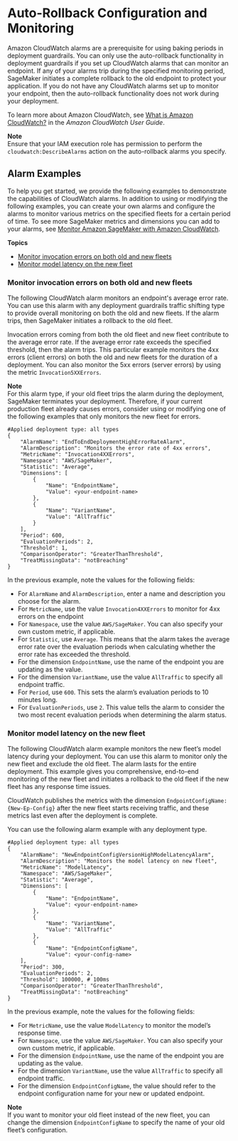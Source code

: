 # Auto\-Rollback Configuration and Monitoring<a name="deployment-guardrails-configuration"></a>

Amazon CloudWatch alarms are a prerequisite for using baking periods in deployment guardrails\. You can only use the auto\-rollback functionality in deployment guardrails if you set up CloudWatch alarms that can monitor an endpoint\. If any of your alarms trip during the specified monitoring period, SageMaker initiates a complete rollback to the old endpoint to protect your application\. If you do not have any CloudWatch alarms set up to monitor your endpoint, then the auto\-rollback functionality does not work during your deployment\.

To learn more about Amazon CloudWatch, see [What is Amazon CloudWatch?](https://docs.aws.amazon.com/IAM/latest/UserGuide/access.html) in the *Amazon CloudWatch User Guide*\.

**Note**  
Ensure that your IAM execution role has permission to perform the `cloudwatch:DescribeAlarms` action on the auto\-rollback alarms you specify\.

## Alarm Examples<a name="deployment-guardrails-configuration-alarm-examples"></a>

To help you get started, we provide the following examples to demonstrate the capabilities of CloudWatch alarms\. In addition to using or modifying the following examples, you can create your own alarms and configure the alarms to monitor various metrics on the specified fleets for a certain period of time\. To see more SageMaker metrics and dimensions you can add to your alarms, see [Monitor Amazon SageMaker with Amazon CloudWatch](monitoring-cloudwatch.md)\.

**Topics**
+ [Monitor invocation errors on both old and new fleets](#deployment-guardrails-configuration-alarm-examples-errors-both)
+ [Monitor model latency on the new fleet](#deployment-guardrails-configuration-alarm-examples-latency-new)

### Monitor invocation errors on both old and new fleets<a name="deployment-guardrails-configuration-alarm-examples-errors-both"></a>

The following CloudWatch alarm monitors an endpoint's average error rate\. You can use this alarm with any deployment guardrails traffic shifting type to provide overall monitoring on both the old and new fleets\. If the alarm trips, then SageMaker initiates a rollback to the old fleet\.

Invocation errors coming from both the old fleet and new fleet contribute to the average error rate\. If the average error rate exceeds the specified threshold, then the alarm trips\. This particular example monitors the 4xx errors \(client errors\) on both the old and new fleets for the duration of a deployment\. You can also monitor the 5xx errors \(server errors\) by using the metric `Invocation5XXErrors`\.

**Note**  
For this alarm type, if your old fleet trips the alarm during the deployment, SageMaker terminates your deployment\. Therefore, if your current production fleet already causes errors, consider using or modifying one of the following examples that only monitors the new fleet for errors\.

```
#Applied deployment type: all types
{
    "AlarmName": "EndToEndDeploymentHighErrorRateAlarm",
    "AlarmDescription": "Monitors the error rate of 4xx errors",
    "MetricName": "Invocation4XXErrors",
    "Namespace": "AWS/SageMaker",
    "Statistic": "Average",
    "Dimensions": [
        {
            "Name": "EndpointName",
            "Value": <your-endpoint-name>
        },
        {
            "Name": "VariantName",
            "Value": "AllTraffic"
        }
    ],
    "Period": 600,
    "EvaluationPeriods": 2,
    "Threshold": 1,
    "ComparisonOperator": "GreaterThanThreshold",
    "TreatMissingData": "notBreaching"
}
```

In the previous example, note the values for the following fields:
+ For `AlarmName` and `AlarmDescription`, enter a name and description you choose for the alarm\.
+ For `MetricName`, use the value `Invocation4XXErrors` to monitor for 4xx errors on the endpoint
+ For `Namespace`, use the value `AWS/SageMaker`\. You can also specify your own custom metric, if applicable\.
+ For `Statistic`, use `Average`\. This means that the alarm takes the average error rate over the evaluation periods when calculating whether the error rate has exceeded the threshold\.
+ For the dimension `EndpointName`, use the name of the endpoint you are updating as the value\.
+ For the dimension `VariantName`, use the value `AllTraffic` to specify all endpoint traffic\.
+ For `Period`, use `600`\. This sets the alarm’s evaluation periods to 10 minutes long\.
+ For `EvaluationPeriods`, use `2`\. This value tells the alarm to consider the two most recent evaluation periods when determining the alarm status\.

### Monitor model latency on the new fleet<a name="deployment-guardrails-configuration-alarm-examples-latency-new"></a>

The following CloudWatch alarm example monitors the new fleet’s model latency during your deployment\. You can use this alarm to monitor only the new fleet and exclude the old fleet\. The alarm lasts for the entire deployment\. This example gives you comprehensive, end\-to\-end monitoring of the new fleet and initiates a rollback to the old fleet if the new fleet has any response time issues\.

CloudWatch publishes the metrics with the dimension `EndpointConfigName:{New-Ep-Config}` after the new fleet starts receiving traffic, and these metrics last even after the deployment is complete\.

You can use the following alarm example with any deployment type\.

```
#Applied deployment type: all types
{
    "AlarmName": "NewEndpointConfigVersionHighModelLatencyAlarm",
    "AlarmDescription": "Monitors the model latency on new fleet",
    "MetricName": "ModelLatency",
    "Namespace": "AWS/SageMaker",
    "Statistic": "Average",
    "Dimensions": [
        {
            "Name": "EndpointName",
            "Value": <your-endpoint-name>
        },
        {
            "Name": "VariantName",
            "Value": "AllTraffic"
        },
        {
            "Name": "EndpointConfigName",
            "Value": <your-config-name>
    ],
    "Period": 300,
    "EvaluationPeriods": 2,
    "Threshold": 100000, # 100ms
    "ComparisonOperator": "GreaterThanThreshold",
    "TreatMissingData": "notBreaching"
}
```

In the previous example, note the values for the following fields:
+ For `MetricName`, use the value `ModelLatency` to monitor the model’s response time\.
+ For `Namespace`, use the value `AWS/SageMaker`\. You can also specify your own custom metric, if applicable\.
+ For the dimension `EndpointName`, use the name of the endpoint you are updating as the value\.
+ For the dimension `VariantName`, use the value `AllTraffic` to specify all endpoint traffic\.
+ For the dimension `EndpointConfigName`, the value should refer to the endpoint configuration name for your new or updated endpoint\.

**Note**  
If you want to monitor your old fleet instead of the new fleet, you can change the dimension `EndpointConfigName` to specify the name of your old fleet’s configuration\.